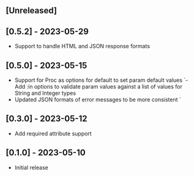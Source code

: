 ## [Unreleased]

## [0.5.2] - 2023-05-29

- Support to handle HTML and JSON response formats

## [0.5.0] - 2023-05-15

- Support for Proc as options for default to set param default values
`- Add :in options to validate param values against a list of values for String and Integer types
- Updated JSON formats of error messages to be more consistent
`
## [0.3.0] - 2023-05-12

- Add required attribute support

## [0.1.0] - 2023-05-10

- Initial release
